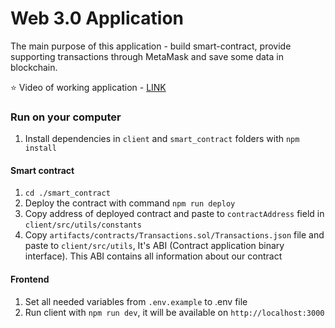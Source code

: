 
# Web 3.0 Application

The main purpose of this application - build smart-contract, provide supporting transactions through MetaMask 
and save some data in blockchain.

⭐ Video of working application - [LINK](https://youtu.be/CjTYbHFdIFc)

### Run on your computer

1. Install dependencies in `client` and `smart_contract` folders with `npm install`

#### Smart contract

1. `cd ./smart_contract`
2. Deploy the contract with command `npm run deploy`
3. Copy address of deployed contract and paste to `contractAddress` field in `client/src/utils/constants`
4. Copy `artifacts/contracts/Transactions.sol/Transactions.json` file and paste to `client/src/utils`,
It's ABI (Contract application binary interface). This ABI contains all information about our contract


#### Frontend

1. Set all needed variables from `.env.example` to .env file
2. Run client with `npm run dev`, it will be available on `http://localhost:3000`
